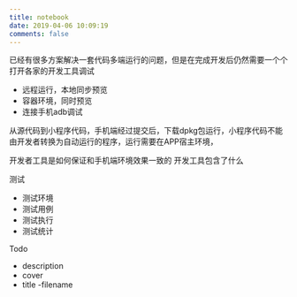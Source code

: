 ```yaml
---
title: notebook
date: 2019-04-06 10:09:19
comments: false
---
```

已经有很多方案解决一套代码多端运行的问题，但是在完成开发后仍然需要一个个打开各家的开发工具调试
- 远程运行，本地同步预览
- 容器环境，同时预览
- 连接手机adb调试

从源代码到小程序代码，手机端经过提交后，下载dpkg包运行，小程序代码不能由开发者转换为自动运行的程序，运行需要在APP宿主环境，


开发者工具是如何保证和手机端环境效果一致的
开发工具包含了什么

测试
- 测试环境
- 测试用例
- 测试执行
- 测试统计

Todo
- description
- cover
- title -filename